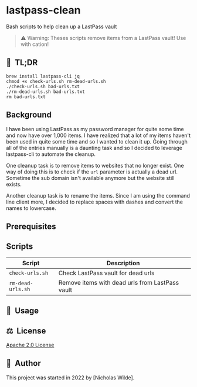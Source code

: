 # lastpass-clean

Bash scripts to help clean up a LastPass vault

> :warning: Warning: Theses scripts remove items from a LastPass vault! Use with cation!

## :rocket:&nbsp; TL;DR

```shell
brew install lastpass-cli jq
chmod +x check-urls.sh rm-dead-urls.sh
./check-urls.sh bad-urls.txt
./rm-dead-urls.sh bad-urls.txt
rm bad-urls.txt
```

## Background

I have been using LastPass as my password manager for quite some time and now have over 1,000 items.
I have realized that a lot of my items haven't been used in quite some time and so I wanted to clean it up.
Going through all of the entries manually is a daunting task and so I decided to leverage lastpass-cli to automate the cleanup.

One cleanup task is to remove items to websites that no longer exist.
One way of doing this is to check if the `url` parameter is actually a dead url.
Sometime the sub domain isn't available anymore but the website still exists.

Another cleanup task is to rename the items. Since I am using the command line client more, I decided to replace spaces with
dashes and convert the names to lowercase.

## Prerequisites

## Scripts

| Script          | Description                                     |
|-----------------|-------------------------------------------------|
| `check-urls.sh`   | Check LastPass vault for dead urls              |
| `rm-dead-urls.sh` | Remove items with dead urls from LastPass vault |

## :book:&nbsp; Usage

## :balance_scale:&nbsp; License

[Apache 2.0 License](../LICENSE)

## :pencil:&nbsp; Author

This project was started in 2022 by [Nicholas Wilde].

